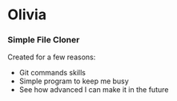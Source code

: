 # Olivia
### Simple File Cloner
  
  Created for a few reasons: 
  
  - Git commands skills
  - Simple program to keep me busy
  - See how advanced I can make it in the future

